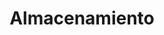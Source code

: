 ---
title: Almacenamiento
slug: storage
excerpt: Primeros pasos con los productos de almacenamiento de OVHcloud
order: 06
---